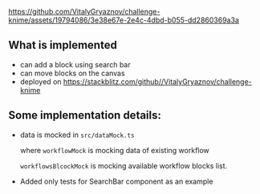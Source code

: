 https://github.com/VitalyGryaznov/challenge-knime/assets/19794086/3e38e67e-2e4c-4dbd-b055-dd2860369a3a

## **What is implemented**

- can add a block using search bar
- can move blocks on the canvas
- deployed on <https://stackblitz.com/github//VitalyGryaznov/challenge-knime>

## Some **implementation** details:

- data is mocked in `src/dataMock.ts`

  where `workflowMock` is mocking data of existing workflow

  `workflowsBlcockMock` is mocking available workflow blocks list.

- Added only tests for SearchBar component as an example
